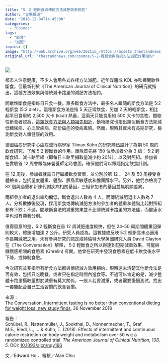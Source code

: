 ```yaml
---
title: "5：2 輕斷食與傳統方法減肥效果相若"
author: "立場報道"
date: "2018-12-04T14:45:00"
categories:
  - "Cosmos"
tags:
  - "斷食"
  - "減肥"
topics: []
image: "http://web.archive.org/web/2021im_/https://assets.thestandnews.com/media/photos/eat-10_xu0pW.png"
original_url: "thestandnews.com/cosmos/5-2-輕斷食與傳統方法減肥效果相約"
---
```

![](http://web.archive.org/web/2021im_/https://assets.thestandnews.com/media/photos/eat-10_xu0pW.png)

都市人注意健康，不少人會用各式各樣方法減肥。近年媒體或 KOL 亦吹捧間歇性斷食，但最新刊於《The American Journal of Clinical Nutrition》的研究就指出，這種方法效果與傳統減卡路里的減肥方法相約。

間歇性斷食是指每日只食一餐。眾多斷食方法中，最多名人跟隨的斷食方法是 5:2 輕斷食 (5:2 diet) 。這種斷食方法是指 5 天正常飲食，另加 2 天的輕斷食，相比起平日食用約 2,500 大卡 (kcal) 熱量，這兩天只能食用約 500 大卡的食物。間歇性斷食者認為，[這類飲食方法與人類祖先相近](http://web.archive.org/web/20211229132515/https://cn.nytimes.com/health/20160404/t04well-diets/dual/)，動物研究也指出類似斷食方法能減低糖尿病、心血管疾病，部份癌症的發病風險。然而，現時其實未有長期研究，檢測斷食對人類健康的效用。

德國癌症研究中心癌症流行病學家 Tilman Kühn 的研究隊伍設計了為期 50 周的飲食研究，了解 5:2 輕斷食的作用。團隊首先將 150 位參加者分為 3 組： 5:2 輕斷食組、減卡路里組（即每日卡路里攝取量減少約 20%），以及對照組。參加者在實驗首 12 周會跟臨床營養師定時會面，確保他們可以跟隨指定飲食計劃。

在 12 周後，參加者就需自行繼續飲食習慣，並分別於第 12 、 24 及 50 周接受身體檢查，包括量度體重、體脂、胰島素敏感度和膽固醇水平。另外，他們亦檢測了 82 個與過重和新陳代謝疾病相關基因，三組參加者的基因並無明顯差異。

兩組參加者的退出率均偏低，斷食退出人數為 4 人，而傳統減肥退出人數為 7 人。分析數據後發現，採用斷食或傳統減肥方法的參加者的體重和體脂比起對照組都有下跌；不過，間歇斷食法的減重效果並不比傳統減卡路里的方法佳，而健康水平也沒有顯著分別。

值得留意的是，5:2 輕斷食在首 12 周減肥速度較快，但在 24–50 周期間體重回彈則較大，體重增加達 2 公斤。研究人員認為，這數據或反映 5:2 輕斷食未必適用作長期減肥之用。未有參與研究的諾定咸特倫特大學英國研究人員 David Clayton 在《The Conversation》解釋， 5:2 輕斷食之所以得達到短期減重效果，可能與饑餓感相關的食慾素 (Ghrelin) 有關。他曾在研究中發現食慾素在低卡飲食後水平下降，或抑制食慾。

今次研究並非指所有斷食方法都與傳統減方效用相約，現時還未清楚其他斷食法是否有效，包括只吃晚餐，或者只在指定時間內進食等。不過可以肯定的是，減少整體卡路里攝取量對於減重有莫大關係，一般人若要減重，或者需要慢慢測試，找出一套能配合自己生活習慣的飲食習慣。 

來源：  
The Conversation, [Intermittent fasting is no better than conventional dieting for weight loss, new study finds](http://web.archive.org/web/20211229132515/https://theconversation.com/intermittent-fasting-is-no-better-than-conventional-dieting-for-weight-loss-new-study-finds-107829), 30 November 2018 

報告：  
Schübel, R., Nattenmüller, J., Sookthai, D., Nonnenmacher, T., Graf. M.E., Riedl, L., ... & Kühn, T. (2018). Effects of intermittent and continuous calorie restriction on body weight and metabolism over 50 wk: a randomized controlled trial. _The American Journal of Clinical Nutrition, 108, 5_. DOI: [10.1093/ajcn/nqy196](http://web.archive.org/web/20211229132515/https://theconversation.com/intermittent-fasting-is-no-better-than-conventional-dieting-for-weight-loss-new-study-finds-107829)

文／Edward Ho 、審核／Alan Chiu